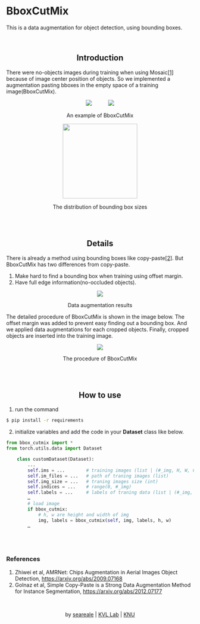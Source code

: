 # BboxCutMix
This is a data augmentation for object detection, using bounding boxes.

<br/>

## <div align="center">Introduction</div>
There were no-objects images during training when using Mosaic[[1]](https://arxiv.org/abs/2009.07168) because of image center position of objects. So we implemented a augmentation pasting bboxes in the empty space of a training image(BboxCutMix).
<div align="center">
<img src="https://wiki.seareale.dev/uploads/images/gallery/2022-05/OjZ2tmvojIGVUxH1-image-1654015019066.png" hspace=20/>
<img src="https://wiki.seareale.dev/uploads/images/gallery/2022-05/8cf3VBdKAA2XwkR7-image-1654015040069.png" hspace=20/>
<p>An example of BboxCutMix</p>
</div>

<div align="center">
<img src="https://wiki.seareale.dev/uploads/images/gallery/2022-05/e7or31wDTvVZXfyw-image-1654015221774.png" hspace=20 width=200px/>
  <p>The distribution of bounding box sizes</p>
</div>

<br/>
<br/>

## <div align="center">Details</div>
There is already a method using bounding boxes like copy-paste[[2]](https://arxiv.org/abs/2012.07177). But BboxCutMix has two differences from copy-paste. 
1) Make hard to find a bounding box when training using offset margin. 
2) Have full edge information(no-occluded objects).
<div align="center">
<img src="https://wiki.seareale.dev/uploads/images/gallery/2022-05/ZCQYBhN09Tj0qck0-image-1654014749943.png" hspace=20/>
    <p>Data augmentation results</p>
</div>

The detailed procedure of BboxCutMix is shown in the image below. The offset margin was added to prevent easy finding out a bounding box. And we applied data augmentations for each cropped objects. Finally, cropped objects are inserted into the training image.

<div align="center">
<img src="https://wiki.seareale.dev/uploads/images/gallery/2022-05/zHeDBz8rS9T4K1bf-image-1654017772795.png" hspace=20/>
    <p>The procedure of BboxCutMix</p>
</div>

<br/>
<br/>

## <div align="center">How to use</div>
1. run the command
```bash
$ pip install -r requirements
```

2. initialize variables and add the code in your **Dataset** class like below.
```python
from bbox_cutmix import * 
from torch.utils.data import Dataset 

    class customDataset(Dataset):
        ...
        self.ims = ...        # training images (list | (#_img, H, W, C))
        self.im_files = ...   # path of traning images (list)
        self.img_size = ...   # traning images size (int)
        self.indices = ...    # range(0, #_img)
        self.labels = ...     # labels of traning data (list | (#_img, #_obj, class, x, y, w, h))
        …
        # load image
        if bbox_cutmix:
            # h, w are height and width of img
            img, labels = bbox_cutmix(self, img, labels, h, w)
        …
```

<br/>
<br/>

### References
1. Zhiwei et al, AMRNet: Chips Augmentation in Aerial Images Object Detection, https://arxiv.org/abs/2009.07168
2. Golnaz et al, Simple Copy-Paste is a Strong Data Augmentation Method for Instance Segmentation, https://arxiv.org/abs/2012.07177

<br/><div align="center">
by [seareale](https://github.com/seareale) | [KVL Lab](http://vl.knu.ac.kr) | [KNU](http://knu.ac.kr)
</div>
